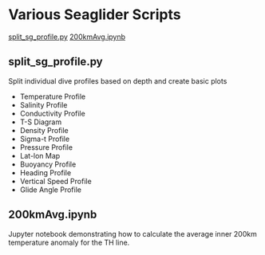 # Various Seaglider Scripts
[split_sg_profile.py](#split_sg_profile.py)
[200kmAvg.ipynb](#200kmavg.ipynb)

## split_sg_profile.py ##
Split individual dive profiles based on depth and create basic plots

- Temperature Profile
- Salinity Profile
- Conductivity Profile
- T-S Diagram
- Density Profile
- Sigma-t Profile
- Pressure Profile
- Lat-lon Map
- Buoyancy Profile
- Heading Profile
- Vertical Speed Profile
- Glide Angle Profile

## 200kmAvg.ipynb ##
Jupyter notebook demonstrating how to calculate the average inner 200km temperature anomaly for the TH line.
